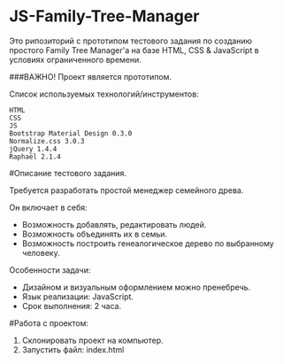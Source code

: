 # JS-Family-Tree-Manager
Это рипозиторий с прототипом тестового задания по созданию простого Family Tree Manager'а на базе HTML, CSS & JavaScript в условиях ограниченного времени.

###ВАЖНО! Проект является прототипом.

Список используемых технологий/инструментов:

    HTML
    CSS
    JS
    Bootstrap Material Design 0.3.0
    Normalize.css 3.0.3
    jQuery 1.4.4
    Raphaël 2.1.4

#Описание тестового задания.

Требуется разработать простой менеджер семейного древа.

Он включает в себя:

* Возможность добавлять, редактировать людей.
* Возможность объединять их в семьи.
* Возможность построить генеалогическое дерево по выбранному человеку.

Особенности задачи:

* Дизайном и визуальным оформлением можно пренебречь.
* Язык реализации: JavaScript.
* Срок выполнения: 2 часа.

#Работа с проектом:

1. Склонировать проект на компьютер.
2. Запустить файл: index.html
